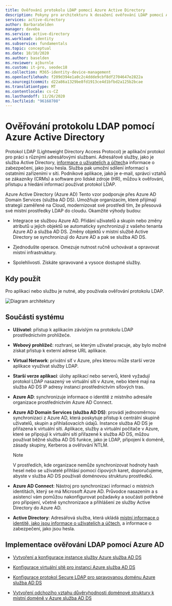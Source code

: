 ```yaml
---
title: Ověřování protokolu LDAP pomocí Azure Active Directory
description: Pokyny pro architekturu k dosažení ověřování LDAP pomocí Azure Active Directory.
services: active-directory
author: BarbaraSelden
manager: daveba
ms.service: active-directory
ms.workload: identity
ms.subservice: fundamentals
ms.topic: conceptual
ms.date: 10/10/2020
ms.author: baselden
ms.reviewer: ajburnle
ms.custom: it-pro, seodec18
ms.collection: M365-identity-device-management
ms.openlocfilehash: f209d394e1a0c2c4ddde9cbf8df2704647e2822a
ms.sourcegitcommit: d22a86a1329be8fd1913ce4d1bfbd2a125b2bcae
ms.translationtype: MT
ms.contentlocale: cs-CZ
ms.lasthandoff: 11/26/2020
ms.locfileid: "96168708"
---
```

# <a name="ldap-authentication-with-azure-active-directory"></a>Ověřování protokolu LDAP pomocí Azure Active Directory

Protokol LDAP (Lightweight Directory Access Protocol) je aplikační protokol pro práci s různými adresářovými službami. Adresářové služby, jako je služba Active Directory, [informace o uživatelích a účtech](https://www.dnsstuff.com/active-directory-service-accounts)a informace o zabezpečení, jako jsou hesla. Služba pak umožní sdílení informací s ostatními zařízeními v síti. Podnikové aplikace, jako je e-mail, správci vztahů se zákazníky (CRMs) a software pro lidské zdroje (HR), můžou k ověřování, přístupu a hledání informací používat protokol LDAP. 

Azure Active Directory (Azure AD) Tento vzor podporuje přes Azure AD Domain Services (služba AD DS). Umožňuje organizacím, které přijímají strategii zaměřené na Cloud, modernizovat své prostředí tím, že přesouvá své místní prostředky LDAP do cloudu. Okamžité výhody budou: 

* Integrace se službou Azure AD. Přidání uživatelů a skupin nebo změny atributů u jejich objektů se automaticky synchronizují z vašeho tenanta Azure AD a služba AD DS. Změny objektů v místní službě Active Directory se synchronizují do Azure AD a pak se služba AD DS.

* Zjednodušte operace. Omezuje nutnost ručně uchovávat a opravovat místní infrastruktury. 

* Spolehlivosti. Získáte spravované a vysoce dostupné služby. 

## <a name="use-when"></a>Kdy použít

Pro aplikaci nebo službu je nutné, aby používala ověřování protokolu LDAP.

![Diagram architektury](./media/authentication-patterns/ldap-auth.png)

## <a name="components-of-system"></a>Součásti systému

* **Uživatel**: přístup k aplikacím závislým na protokolu LDAP prostřednictvím prohlížeče.

* **Webový prohlížeč**: rozhraní, se kterým uživatel pracuje, aby bylo možné získat přístup k externí adrese URL aplikace.

* **Virtual Network**: privátní síť v Azure, přes kterou může starší verze aplikace využívat služby LDAP. 

* **Starší verze aplikací**: úlohy aplikací nebo serverů, které vyžadují protokol LDAP nasazený ve virtuální síti v Azure, nebo které mají na služba AD DS IP adresy instancí prostřednictvím síťových tras. 

* **Azure AD**: synchronizuje informace o identitě z místního adresáře organizace prostřednictvím Azure AD Connect.

* **Azure AD Domain Services (služba AD DS)**: provádí jednosměrnou synchronizaci z Azure AD, která poskytuje přístup k centrální skupině uživatelů, skupin a přihlašovacích údajů. Instance služba AD DS je přiřazena k virtuální síti. Aplikace, služby a virtuální počítače v Azure, které se připojují k virtuální síti přiřazené k služba AD DS, můžou používat běžné služba AD DS funkce, jako je LDAP, připojení k doméně, zásady skupiny, Kerberos a ověřování NTLM.
   > [!NOTE]
   >  V prostředích, kde organizace nemůže synchronizovat hodnoty hash hesel nebo se uživatelé přihlásí pomocí čipových karet, doporučujeme, abyste v služba AD DS používali doménovou strukturu prostředků. 

* **Azure AD Connect**: Nástroj pro synchronizaci informací o místních identitách, který se má Microsoft Azure AD. Průvodce nasazením a s asistencí vám pomůžou nakonfigurovat požadavky a součásti potřebné pro připojení, včetně synchronizace a přihlášení ze služby Active Directory do Azure AD. 

* **Active Directory**: Adresářová služba, která ukládá [místní informace o identitě, jako jsou informace o uživatelích a účtech](https://www.dnsstuff.com/active-directory-service-accounts), a informace o zabezpečení, jako jsou hesla.

## <a name="implement-ldap-authentication-with-azure-ad"></a>Implementace ověřování LDAP pomocí Azure AD

* [Vytvoření a konfigurace instance služby Azure služba AD DS](../../active-directory-domain-services/tutorial-create-instance.md) 

* [Konfigurace virtuální sítě pro instanci Azure služba AD DS](../../active-directory-domain-services/tutorial-configure-networking.md) 

* [Konfigurace protokol Secure LDAP pro spravovanou doménu Azure služba AD DS](../../active-directory-domain-services/tutorial-configure-ldaps.md) 

* [Vytvoření odchozího vztahu důvěryhodnosti doménové struktury k místní doméně v Azure služba AD DS](../../active-directory-domain-services/tutorial-create-forest-trust.md)


